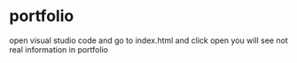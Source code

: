 # portfolio
open visual studio code and go to index.html and click open you will see  not real information in portfolio
